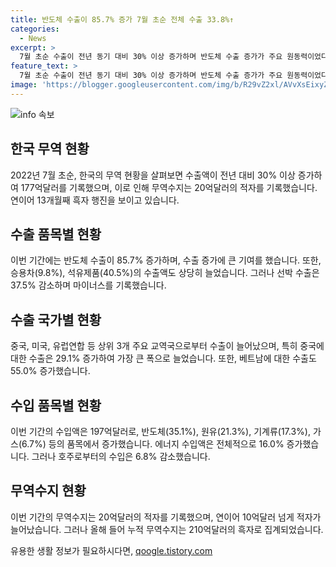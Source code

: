 ```yaml
---
title: 반도체 수출이 85.7% 증가 7월 초순 전체 수출 33.8%↑
categories:
  - News
excerpt: >
  7월 초순 수출이 전년 동기 대비 30% 이상 증가하며 반도체 수출 증가가 주요 원동력이었다. 반면, 선박 수출은 37.5% 감소했고 중국, 미국, 유럽연합 등 주요 교역국에서 증가했다. 하지만 이에 반해 수입액은 26.7% 증가하여 무역수지는 20억달러 적자를 기록했다. 이에도 누적 무역수지는 210억달러 흑자로 집계되며 월간 무역수지는 13개월 연속 흑자를 기록하고 있다.
feature_text: >
  7월 초순 수출이 전년 동기 대비 30% 이상 증가하며 반도체 수출 증가가 주요 원동력이었다. 반면, 선박 수출은 37.5% 감소했고 중국, 미국, 유럽연합 등 주요 교역국에서 증가했다. 하지만 이에 반해 수입액은 26.7% 증가하여 무역수지는 20억달러 적자를 기록했다. 이에도 누적 무역수지는 210억달러 흑자로 집계되며 월간 무역수지는 13개월 연속 흑자를 기록하고 있다.
image: 'https://blogger.googleusercontent.com/img/b/R29vZ2xl/AVvXsEixyZcFfHzMRdzZMjFBmAUKJYCLCGyLL1o632UiGVXcaFdKo_bkvkuCioo0uUKlGfBVcT3P84aROyZIXSBEx3Aw5nCQ3pTgDom1WDC4m8eifvWiAmWEEVb4x6G_l8C0QH225ldMjyaFvpxGEBGNO37VmDTDMHGhJPq73UglMfDca1-0aw/s1600/blogspot.png'
---
```


<p><img src="https://blogger.googleusercontent.com/img/b/R29vZ2xl/AVvXsEixyZcFfHzMRdzZMjFBmAUKJYCLCGyLL1o632UiGVXcaFdKo_bkvkuCioo0uUKlGfBVcT3P84aROyZIXSBEx3Aw5nCQ3pTgDom1WDC4m8eifvWiAmWEEVb4x6G_l8C0QH225ldMjyaFvpxGEBGNO37VmDTDMHGhJPq73UglMfDca1-0aw/s1600/blogspot.png" alt="info 속보" /></p>

<h2 data-ke-size="size26">한국 무역 현황</h2>

<p data-ke-size="size16">2022년 7월 초순, 한국의 무역 현황을 살펴보면 수출액이 전년 대비 30% 이상 증가하여 177억달러를 기록했으며, 이로 인해 무역수지는 20억달러의 적자를 기록했습니다. 연이어 13개월째 흑자 행진을 보이고 있습니다.</p>

<h2 data-ke-size="size26">수출 품목별 현황</h2>

<p data-ke-size="size16">이번 기간에는 반도체 수출이 85.7% 증가하며, 수출 증가에 큰 기여를 했습니다. 또한, 승용차(9.8%), 석유제품(40.5%)의 수출액도 상당히 늘었습니다. 그러나 선박 수출은 37.5% 감소하며 마이너스를 기록했습니다.</p>

<h2 data-ke-size="size26">수출 국가별 현황</h2>

<p data-ke-size="size16">중국, 미국, 유럽연합 등 상위 3개 주요 교역국으로부터 수출이 늘어났으며, 특히 중국에 대한 수출은 29.1% 증가하여 가장 큰 폭으로 늘었습니다. 또한, 베트남에 대한 수출도 55.0% 증가했습니다.</p>

<h2 data-ke-size="size26">수입 품목별 현황</h2>

<p data-ke-size="size16">이번 기간의 수입액은 197억달러로, 반도체(35.1%), 원유(21.3%), 기계류(17.3%), 가스(6.7%) 등의 품목에서 증가했습니다. 에너지 수입액은 전체적으로 16.0% 증가했습니다. 그러나 호주로부터의 수입은 6.8% 감소했습니다.</p>

<h2 data-ke-size="size26">무역수지 현황</h2>

<p data-ke-size="size16">이번 기간의 무역수지는 20억달러의 적자를 기록했으며, 연이어 10억달러 넘게 적자가 늘어났습니다. 그러나 올해 들어 누적 무역수지는 210억달러의 흑자로 집계되었습니다.</p>
유용한 생활 정보가 필요하시다면, <a href="https://qoogle.tistory.com" rel="dofollow">qoogle.tistory.com</a>


